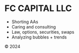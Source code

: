 # FC CAPITAL LLC
            
- Shorting AAs
- Caring and consulting
- Law, options, securities, swaps
- Analyzing bubbles + trends

&copy; 2024
